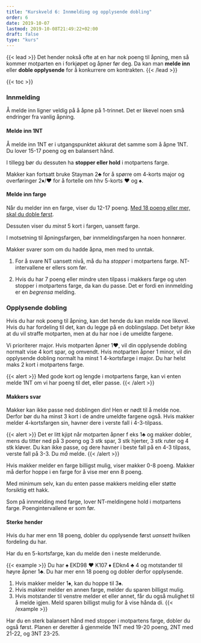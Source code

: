 ```yaml
---
title: "Kurskveld 6: Innmelding og opplysende dobling"
order: 6
date: 2019-10-07
lastmod: 2019-10-08T21:49:22+02:00
draft: false
type: "kurs"
---
```

{{< lead >}}
Det hender nokså ofte at en har nok poeng til åpning, men så kommer motparten en i forkjøpet og åpner før deg.
Da kan man **melde inn** eller **doble opplysende** for å konkurrere om kontrakten.
{{< /lead >}}

{{< toc >}}

### Innmelding

Å melde inn ligner veldig på å åpne på 1-trinnet.
Det er likevel noen små endringer fra vanlig åpning.

#### Melde inn 1NT
Å melde inn 1NT er i utgangspunktet akkurat det samme som å åpne 1NT.
Du lover 15-17 poeng og en balansert hånd.

I tillegg bør du dessuten ha **stopper eller hold** i motpartens farge.

Makker kan fortsatt bruke Stayman 2:clubs: for å spørre om 4-korts major og overføringer 2:diamonds:/:hearts: for å fortelle om hhv 5-korts :hearts: og :spades:.

#### Melde inn farge
Når du melder inn en farge, viser du 12-17 poeng. [Med 18 poeng eller mer, skal du doble først](https://studentenesbk.no/6-innmeldinger-og-opplysende-dobling/#opplysende-dobling).

Dessuten viser du _minst_ 5 kort i fargen, uansett farge.

I motsetning til åpningsfargen, bør innmeldingsfargen ha noen honnører.

Makker svarer som om du hadde åpna, men med to unntak.

1. For å svare NT uansett nivå, må du ha _stopper_ i motpartens farge. NT-intervallene er ellers som før.

2. Hvis du har 7 poeng eller mindre uten tilpass i makkers farge og uten stopper i motpartens farge, da kan du passe.
Det er fordi en innmelding er en _begrensa_ melding.

### Opplysende dobling
Hvis du har nok poeng til åpning, kan det hende du kan melde noe likevel.
Hvis du har fordeling til det, kan du legge på en doblingslapp.
Det betyr ikke at du vil straffe motparten, men at du har noe i de umeldte fargene.

Vi prioriterer major.
Hvis motparten åpner 1:hearts:, vil din opplysende dobling normalt vise 4 kort spar, og omvendt.
Hvis motparten åpner 1 minor, vil din opplysende dobling normalt ha minst 1 4-kortsfarge i major.
Du har helst maks 2 kort i motpartens farge.

{{< alert >}}
Med gode kort og lengde i motpartens farge, kan vi enten melde 1NT om vi har poeng til det, eller passe.
{{< /alert >}}

#### Makkers svar

Makker kan ikke passe ned doblingen din!
Hen er nødt til å melde noe.
Derfor bør du ha minst 3 kort i de andre umeldte fargene også.
Hvis makker melder 4-kortsfargen sin, havner dere i verste fall i 4-3-tilpass.

{{< alert >}}
Det er litt kjipt når motparten åpner f eks 1:clubs: og makker dobler, mens du titter ned på 3 poeng og 3 stk spar, 3 stk hjerter, 3 stk ruter og 4 stk kløver.
Du kan ikke passe, og dere havner i beste fall på en 4-3 tilpass, verste fall på 3-3.
Du _må_ melde.
{{< /alert >}}

Hvis makker melder en farge billigst mulig, viser makker 0-8 poeng.
Makker må derfor hoppe i en farge for å vise mer enn 8 poeng.

Med minimum selv, kan du enten passe makkers melding eller støtte forsiktig ett hakk.

Som på innmelding med farge, lover NT-meldingene hold i motpartens farge.
Poengintervallene er som før.

#### Sterke hender
Hvis du har mer enn 18 poeng, dobler du opplysende først _uansett_ hvilken fordeling du har.

Har du en 5-kortsfarge, kan du melde den i neste melderunde.

{{< example >}}
Du har :spades: EKD98 :hearts: K107 :diamonds: EDkn4 :clubs: 4 og motstander til høyre åpner 1:clubs:.
Du har mer enn 18 poeng og dobler derfor opplysende.

1. Hvis makker melder 1:spades:, kan du hoppe til 3:spades:.
2. Hvis makker melder en annen farge, melder du sparen billigst mulig.
3. Hvis motstander til venstre melder et eller annet, får du også mulighet til å melde igjen. Meld sparen billigst mulig for å vise hånda di.
{{< /example >}}

Har du en sterk balansert hånd med stopper i motpartens farge, dobler du også først.
Planen er deretter å gjenmelde 1NT med 19-20 poeng, 2NT med 21-22, og 3NT 23-25.
